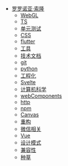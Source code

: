 * [罗罗诺亚·索隆](/)
  <!-- * [性能检测](performance/) -->
  <!-- * [微前端](microservices/) -->
  * [WebGL](WebGL/)
  * [TS](TS/)
  * [单元测试](unittesting/)
  * [CSS](CSS/)
  <!-- * [算法](algorithm/) -->
  * [flutter](flutter/)
  * [工具](tools/)
  * [技术文档](docs/)
  <!-- * [node](node/) -->
  * [git](git/)
  * [python](python/)
  * [工程化](Engineering/)
  * [Svelte](Svelte/)
  <!-- * [webpack插件](webpackPlugin/) -->
  * [计算机科学](computerScience/)
  * [webComponents](webComponents/)
  * [http](http/)
  * [npm](npm/)
  <!-- * [python](python/) -->
  <!-- * [自动化部署](DevOps.md) -->
  * [Canvas](Canvas/)
  * [重构](codeRefactoring/)
  * [微信相关](wx/)
  * [Vue](vue/)
  * [设计模式](designPatterns/)
  * [兼容性](compatibility/)
  * [种草](grass.md)
